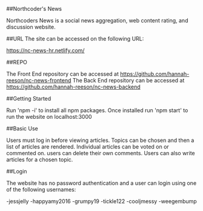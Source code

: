 ##Northcoder's News

Northcoders News is a social news aggregation, web content rating, and discussion website.

##URL The site can be accessed on the following URL:

https://nc-news-hr.netlify.com/

##REPO

The Front End repository can be accessed at https://github.com/hannah-reeson/nc-news-frontend
The Back End repository can be accessed at https://github.com/hannah-reeson/nc-news-backend

##Getting Started

Run 'npm -i' to install all npm packages. Once installed run 'npm start' to run the website on localhost:3000

##Basic Use

Users must log in before viewing articles. Topics can be chosen and then a list of articles are rendered. Individual articles can be voted on or commented on. users can delete their own comments. Users can also write articles for a chosen topic.

##Login

The website has no password authentication and a user can login using one of the following usernames:

-jessjelly
-happyamy2016
-grumpy19
-tickle122
-cooljmessy
-weegembump
